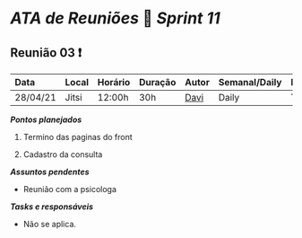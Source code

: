 # *ATA de Reuniões* 📝 *Sprint 11* 

## Reunião 03 ❗

| Data  | Local | Horário | Duração  | Autor | Semanal/Daily | Participantes |
| :- | :- | :- | :- | :- | :- | :- |
| 28/04/21 | Jitsi | 12:00h | 30h | [Davi](https://github.com/DaviMatheus)| Daily | Todos  |

***Pontos planejados***  

1. Termino das paginas do front

2. Cadastro da consulta

***Assuntos pendentes***
* Reunião com a psicologa

***Tasks e responsáveis***
- Não se aplica.